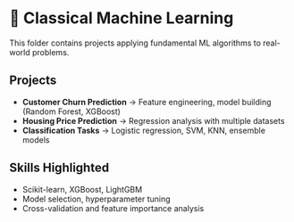 # 🔢 Classical Machine Learning

This folder contains projects applying fundamental ML algorithms to real-world problems.

## Projects
- **Customer Churn Prediction** → Feature engineering, model building (Random Forest, XGBoost)  
- **Housing Price Prediction** → Regression analysis with multiple datasets  
- **Classification Tasks** → Logistic regression, SVM, KNN, ensemble models  

## Skills Highlighted
- Scikit-learn, XGBoost, LightGBM  
- Model selection, hyperparameter tuning  
- Cross-validation and feature importance analysis
